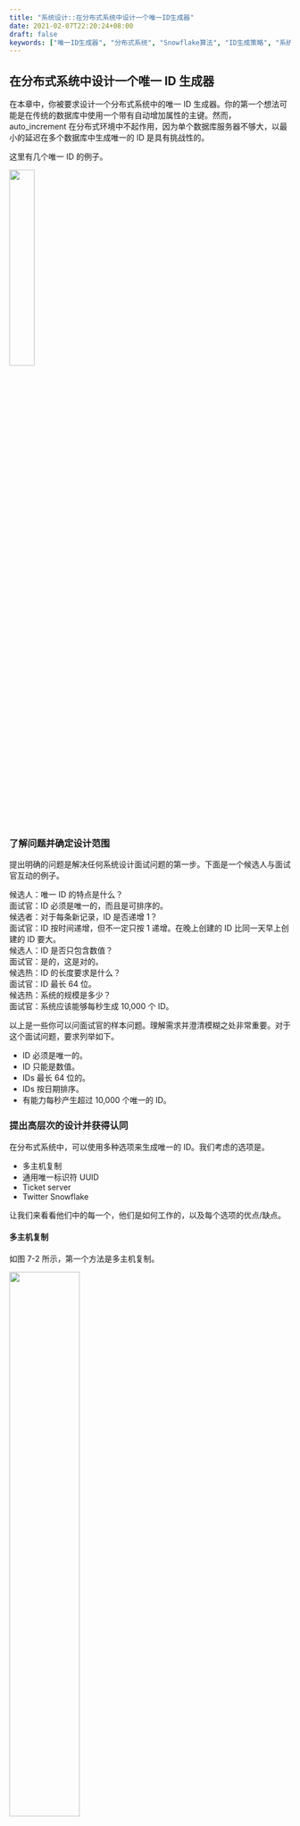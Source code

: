 ```yaml
---
title: "系统设计::在分布式系统中设计一个唯一ID生成器"
date: 2021-02-07T22:20:24+08:00
draft: false
keywords: ["唯一ID生成器", "分布式系统", "Snowflake算法", "ID生成策略", "系统设计"]
---
```


## 在分布式系统中设计一个唯一 ID 生成器

在本章中，你被要求设计一个分布式系统中的唯一 ID 生成器。你的第一个想法可能是在传统的数据库中使用一个带有自动增加属性的主键。然而，auto_increment 在分布式环境中不起作用，因为单个数据库服务器不够大，以最小的延迟在多个数据库中生成唯一的 ID 是具有挑战性的。

这里有几个唯一 ID 的例子。

<img src="../../../system_design_interview/index-110_1.jpg" width="30%"/>

### 了解问题并确定设计范围

提出明确的问题是解决任何系统设计面试问题的第一步。下面是一个候选人与面试官互动的例子。

候选人：唯一 ID 的特点是什么？  
面试官：ID 必须是唯一的，而且是可排序的。  
候选者：对于每条新记录，ID 是否递增 1？  
面试官：ID 按时间递增，但不一定只按 1 递增。在晚上创建的 ID 比同一天早上创建的 ID 要大。  
候选人：ID 是否只包含数值？  
面试官：是的，这是对的。  
候选热：ID 的长度要求是什么？  
面试官：ID 最长 64 位。  
候选热：系统的规模是多少？  
面试官：系统应该能够每秒生成 10,000 个 ID。

以上是一些你可以问面试官的样本问题。理解需求并澄清模糊之处非常重要。对于这个面试问题，要求列举如下。

- ID 必须是唯一的。
- ID 只能是数值。
- IDs 最长 64 位的。
- IDs 按日期排序。
- 有能力每秒产生超过 10,000 个唯一的 ID。

### 提出高层次的设计并获得认同

在分布式系统中，可以使用多种选项来生成唯一的 ID。我们考虑的选项是。

- 多主机复制
- 通用唯一标识符 UUID
- Ticket server
- Twitter Snowflake

让我们来看看他们中的每一个，他们是如何工作的，以及每个选项的优点/缺点。

#### 多主机复制

如图 7-2 所示，第一个方法是多主机复制。

<img src="../../../system_design_interview/index-112_1.jpg" width="50%"/>

这种方法使用了数据库的自动递增功能。我们不是将下一个 ID 增加 1，而是增加 k，其中 k 是使用中的数据库服务器的数量。如图 7-2 所示，要生成的下一个 ID 等于同一服务器中的上一个 ID 加 2。这解决了一些可扩展性问题，因为 ID 可以随着数据库服务器的数量而扩展。然而，这种策略有一些主要的缺点。

- 很难在多个数据中心中进行扩展
- 在多个服务器上，ID 不会随着时间而上升。
- 当一个服务器被添加或删除时，它不能很好地扩展。

#### UUID

UUID 是另一种获得唯一 ID 的简单方法。UUID 是一个 128 位的数字，用于识别计算机系统中的信息。UUID 重复的概率非常低。引自维基百科，"在每秒产生 10 亿个 UUIDs 大约 100 年后，创造一个重复的概率会达到 50%" [1]。

这里有一个 UUID 的例子：09c93e62-50b4-468d-bf8a-c07e1040bfb2。UUID 可以独立生成，不需要服务器之间的协调。图 7-3 介绍了 UUIDs 的设计。

<img src="../../../system_design_interview/index-113_1.jpg" width="70%"/>

在这种设计中，每个网络服务器包含一个 ID 生成器，一个网络服务器负责独立生成 ID。

- 优点。
  - 生成 UUID 很简单。不需要服务器之间的协调，所以不会有任何同步的问题。
  - 该系统很容易扩展，因为每个网络服务器负责生成他们所消费的 ID。ID 生成器可以很容易地与网络服务器一起扩展。
- 缺点。
  - ID 的长度是 128 位，但我们的要求是 64 位。
  - ID 不会随着时间的推移而增加。
  - ID 可能是非数字性的。

#### Ticket Server

Ticket server 器是产生唯一 ID 的另一种有趣的方式。Flicker 开发了 Ticket server 器来生成分布式主键[2]。值得一提的是，该系统是如何工作的。

<img src="../../../system_design_interview/index-113_2.jpg" width="70%"/>

这个想法是在一个单一的数据库服务器（Ticket Server）中使用一个集中的自动增量功能。要了解更多这方面的信息，请参考 flicker 的工程博客文章[2]。

- 优点。
  - 数值化的 ID。
  - 它很容易实现，而且适用于中小规模的应用。
- 缺点：
  - 单点故障。单一的 Ticket server 意味着如果 Ticket server 发生故障，所有依赖它的系统都将面临问题。为了避免单点故障，我们可以设置多个票务服务器。然而，这将引入新的挑战，如数据同步。

#### Twitter snowflake

上面提到的方法给了我们一些关于不同的 ID 生成系统如何工作的想法。然而，它们都不符合我们的具体要求；因此，我们需要另一种方法。Twitter 的唯一 ID 生成系统 "snowflake"[3]很有启发性，可以满足我们的要求。

分而治之是我们的朋友。我们不是直接生成一个 ID，而是将一个 ID 分成不同的部分。图 7-5 显示了一个 64 位 ID 的布局。

<img src="../../../system_design_interview/index-114_1.jpg" width="70%"/>

下面对每个部分进行解释。

- 符号位。1 位。它将永远是 0。 这是保留给未来使用的。它有可能被用来区分有符号和无符号的数字。
- 时间戳。41 位。自纪元或自定义纪元以来的毫秒。我们使用 Twitter snowflake 的默认纪元 1288834974657，相当于 2010 年 11 月 4 日，01:42:54 UTC。
- 数据中心 ID：5 位，这给了我们 2 ^ 5 = 32 个数据中心。
- 机器 ID：5 位，每个数据中心有 2 ^ 5 = 32 台机器。
- 序列号：12 位。对于在该机器/进程上产生的每一个 ID，序列号都会增加 1，该号码每隔一毫秒重置为 0。

### 设计深究

在高层设计中，我们讨论了在分布式系统中设计一个独特的 ID 生成器的各种方案。我们确定了一种基于 Twitter snowflake ID 生成器的方法。让我们深入了解一下这个设计。为了唤起我们的记忆，下面重新列出了设计图。

<img src="../../../system_design_interview/index-115_1.jpg" width="70%"/>

数据中心 ID 和机器 ID 是在启动时选择的，一般在系统运行后就固定下来。数据中心 ID 和机器 ID 的任何变化都需要仔细审查，因为这些数值的意外变化会导致 ID 冲突。时间戳和序列号是在 ID 生成器运行时生成的。

时间戳

最重要的 41 位组成了时间戳部分。由于时间戳随时间增长，ID 可按时间排序。图 7-7 显示了一个二进制表示法转换为 UTC 的例子。你也可以用类似的方法将 UTC 转换回二进制表示法。

<img src="../../../system_design_interview/index-115_2.jpg" width="70%"/>

可以用 41 位表示的最大时间戳是

2 ^ 41 - 1 = 2199023255551 毫秒（ms），这给了我们。~ 69 年=2199023255551 毫秒/1000 秒/365 天/24 小时/3600 秒。这意味着 ID 生成器将工作 69 年，有一个接近今天日期的自定义纪元时间可以延迟溢出时间。69 年后，我们将需要一个新的纪元时间或采用其他技术来迁移 ID。

序列号 序列号是 12 位，给我们 2 ^ 12 = 4096 种组合。这个字段是 0，除非在同一台服务器上一毫秒内产生一个以上的 ID。理论上，一台机器每毫秒最多可以支持 4096 个新 ID。

### 总结

在这一章中，我们讨论了设计唯一 ID 生成器的不同方法：多主机复制、UUID、Ticket server 和 Twitter snowflake 的唯一 ID 生成器。 我们最终选择了 snowflake，
因为它支持我们所有的用例，并且在分布式环境中是可扩展的。

如果在采访结束时有多余的时间，这里有一些额外的谈话要点。

- 时钟同步。在我们的设计中，我们假设 ID 代服务器有相同的时钟。当一个服务器在多个核心上运行时，这个假设可能并不真实。在多机器的情况下也存在同样的挑战。时钟同步的解决方案不在本书的讨论范围之内；然而，了解问题的存在是很重要的。网络时间协议是解决这个问题最流行的方案。有兴趣的读者可以参考参考资料[4]。
- 节段长度的调整。例如，较少的序列号但较多的时间戳位对低并发和长期应用是有效的。
- 高可用性。由于 ID 生成器是一个关键任务的系统，它必须是高度可用的。

祝贺你走到了这一步! 现在给自己拍拍胸脯吧。干得好!

### 参考资料

[1][universally unique identifier](https://en.wikipedia.org/wiki/Universally_unique_identifier)  
[2][ticket servers: distributed unique primary keys on the cheap:]( https://code.flickr.net/2010/02/08/ticket-servers-distributed-unique-primary-keys-on-thecheap/)  
[3][announcing snowflake](https://blog.twitter.com/engineering/en_us/a/2010/announcingsnowflake.html)  
[4][network time protocol](https://en.wikipedia.org/wiki/Network_Time_Protocol)
